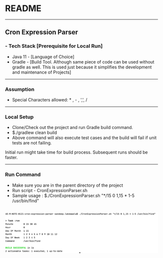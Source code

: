 # README #
---------------------------------------------------------------------------------------------------
Cron Expression Parser
---------------------------------------------------------------------------------------------------
### - Tech Stack [Prerequisite for Local Run] ###

* Java 11 - [Language of Choice]
* Gradle - [Build Tool. Although same piece of code can be used without gradle as well. This is used just because it simplifies the development and maintenance of Projects]

---------------------------------------------------------------------------------------------------
### Assumption ###

* Special Characters allowed: * , - , ',', /

---------------------------------------------------------------------------------------------------
### Local Setup ###

* Clone/Check out the project and run Gradle build command.
* $./gradlew clean build
* Above command will also execute test cases and the build will fail if unit tests are not failing. 

Initial run might take time for build process. 
Subsequent runs should be faster.

---------------------------------------------------------------------------------------------------
### Run Command ###

* Make sure you are in the parent directory of the project
* Run script - CronExpressionParser.sh
* Sample usage : $./CronExpressionParser.sh "*/15 0 1,15 * 1-5 /usr/bin/find"

![Sample output](CronExpressionParser-SampleOutput.png)
---------------------------------------------------------------------------------------------------
